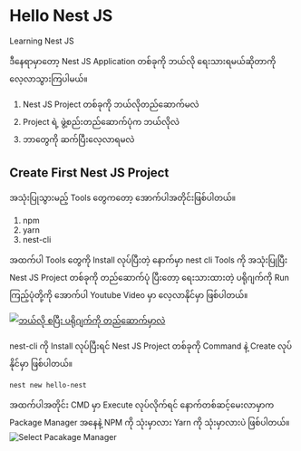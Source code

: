 # Hello Nest JS
Learning Nest JS 

ဒီနေရာမှာတော့ Nest JS Application တစ်ခုကို ဘယ်လို ရေးသားရမယ်ဆိုတာကို လေ့လာသွားကြပါမယ်။ 

1. Nest JS Project တစ်ခုကို ဘယ်လိုတည်ဆောက်မလဲ
2. Project ရဲ့ ဖွဲ့စည်းတည်ဆောက်ပုံက ဘယ်လိုလဲ
3. ဘာတွေကို ဆက်ပြီးလေ့လာရမလဲ

## Create First Nest JS Project

အသုံးပြုသွားမည့် Tools တွေကတော့ အောက်ပါအတိုင်းဖြစ်ပါတယ်။
1. npm
2. yarn
3. nest-cli 

အထက်ပါ Tools တွေကို Install လုပ်ပြီးတဲ့ နောက်မှာ nest cli Tools ကို အသုံးပြုပြီး Nest JS Project တစ်ခုကို တည်ဆောက်ပုံ ပြီးတော့ ရေးသားထားတဲ့ ပရိုဂျက်ကို Run ကြည့်ပုံတို့ကို အောက်ပါ Youtube Video မှာ လေ့လာနိုင်မှာ ဖြစ်ပါတယ်။

[![ဘယ်လို စပြီး ပရိုဂျက်ကို တည်ဆောက်မှာလဲ](https://img.youtube.com/vi/xwIk3PYJkZg/0.jpg)](https://www.youtube.com/watch?v=xwIk3PYJkZg)

nest-cli ကို Install လုပ်ပြီးရင် Nest JS Project တစ်ခုကို Command နဲ့ Create လုပ်နိုင်မှာ ဖြစ်ပါတယ်။

```
nest new hello-nest
```

အထက်ပါအတိုင်း CMD မှာ Execute လုပ်လိုက်ရင် နောက်တစ်ဆင့်မေးလာမှာက Package Manager အနေနဲ့ NPM ကို သုံးမှာလား Yarn ကို သုံးမှာလားပဲ ဖြစ်ပါတယ်။
![Select Pacakage Manager](https://scontent.fmdl2-1.fna.fbcdn.net/v/t1.0-9/84930485_10221483407898781_4983462579457228800_o.jpg)
